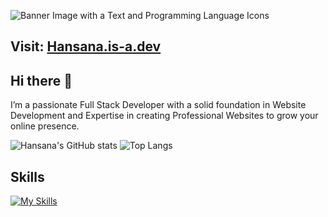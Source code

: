 ![Banner Image with a Text and Programming Language Icons](https://github.com/user-attachments/assets/b50a4757-9f79-4b22-9d0b-08bc42648afa)


## Visit: [Hansana.is-a.dev](https://hansana.is-a.dev/)

## Hi there 👋
I’m a passionate Full Stack Developer with a solid foundation in Website Development and Expertise in creating Professional Websites to grow your online presence.

![Hansana's GitHub stats](https://github-readme-stats.vercel.app/api?username=DevHanza\&hide=issues\&show_icons=true&theme=dark)
![Top Langs](https://github-readme-stats.vercel.app/api/top-langs/?username=DevHanza\&layout=compact&theme=dark)

## Skills
[![My Skills](https://skillicons.dev/icons?i=html,css,js,ts,bootstrap,jquery,sass,tailwind,nodejs,angular,express,yarn,npm,py,php,c,mysql,sqlite,mongodb,wordpress,figma,ps,xd,pr,ai,vscode,visualstudio,github,git,postman,bash,notion,sublime,atom,pycharm,powershell,windows,ubuntu,linux)](https://hansana.is-a.dev)


